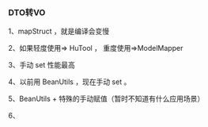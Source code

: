 
### DTO转VO

1、mapStruct ，就是编译会变慢

2、如果轻度使用=> HuTool ， 重度使用=>ModelMapper

3、手动 set 性能最高

4、以前用 BeanUtils ，现在手动 set 。

5、BeanUtils + 特殊的手动赋值（暂时不知道有什么应用场景）

6、


























